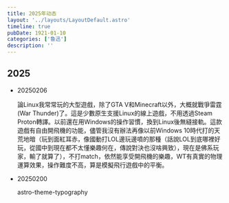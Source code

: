 ```yaml
---
title: 2025年动态
layout: '../layouts/LayoutDefault.astro'
timeline: true
pubDate: 1921-01-10
categories: ['魯迅']
description: ''
---
```

## 2025

* 20250206

  論Linux我常常玩的大型遊戲，除了GTA  V和Minecraft以外，大概就戰爭雷霆(War Thunder)了。這是少數原生支援Linux的線上遊戲，不用透過Steam  Proton轉譯。以前還在用Windows的操作習慣，換到Linux後無縫接軌。這款遊戲有自由開飛機的功能，儘管我沒有辦法再像以前Windows   10時代打的天荒地暗（玩到面紅耳赤，像國動打LOL邊玩邊噴的那種（話說LOL到底哪裡好玩，從國中到現在都不太懂樂趣何在，傳說對決也沒啥興致），現在是佛系玩家，輸了就算了），不打match，依然能享受開飛機的樂趣，WT有真實的物理運算效果，操作難度不高，算是模擬飛行遊戲中的平衡。
* 20250200

  astro-theme-typography
